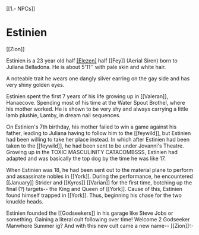 [[1.- NPCs]]
# Estinien
[[Zion]]

Estinien is a 23 year old half [[Elezen]](Eastern) half [[Fey]] (Aerial Siren) born to Juliana Belladona. He is about 5'11'' with pale skin and white hair.

A noteable trait he wears one dangly silver earring on the gay side and has very shiny golden eyes.

Estinien spent the first 7 years of his life growing up in [[Valeran]], Hanaecove. Spending most of his time at the Water Spout Brothel, where his mother worked. He is shown to be very shy and always carrying a little lamb plushie, Lamby, in dream nail sequences. 

On Estinien's 7th birthday, his mother failed to win a game against his father, leading to Juliana having to follow him to the [[feywild]], but Estinien had been willing to take her place instead. In which after Estinien had been taken to the [[feywild]], he had been sent to be under Jovanni's Theatre. Growing up in the TOXIC MASCULINITY CATACOMBSSS, Estinien had adapted and was basically the top dog by the time he was like 17. 

When Estinien was 18, he had been sent out to the material plane to perform and assassinate nobles in [[York]]. During the performance, he encountered [[January]] Strider and [[Kyros]] [[Varian]] for the first time, botching up the final (?) targets-- the King and Queen of [[York]]. Cause of this, Estinien found himself trapped in [[York]]. Thus, beginning his chase for the two knuckle heads.

Estinien founded the [[Godseekers]] in his garage like Steve Jobs or something. Gaining a literal cult following over time! Welcome 2 Godseeker Manwhore Summer ig? And with this new cult came a new name-- [[Zion]]✨

